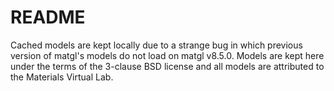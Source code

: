 # README

Cached models are kept locally due to a strange bug in which previous version of matgl's models do not load on matgl v8.5.0.
Models are kept here under the terms of the 3-clause BSD license and all models are attributed to the Materials Virtual Lab.
